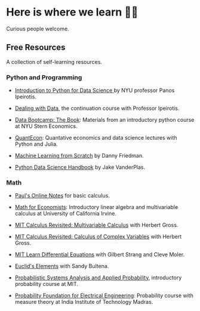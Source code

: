 # Here is where we learn 🧠🙌

Curious people welcome.

## Free Resources

A collection of self-learning resources.

### Python and Programming

* [Introduction to Python for Data Science
](https://github.com/ipeirotis/introduction-to-python) by NYU professor Panos Ipeirotis.

* [Dealing with Data](https://github.com/ipeirotis/dealing_with_data), the continuation course with Professor Ipeirotis.

* [Data Bootcamp: The Book](https://nyudatabootcamp.gitbook.io/thebook/): Materials from an introductory python course at NYU Stern Economics.

* [QuantEcon](https://quantecon.org/lectures/): Quantative economics and data science lectures with Python and Julia.

* [Machine Learning from Scratch](https://dafriedman97.github.io/mlbook/content/introduction.html) by Danny Friedman.

* [Python Data Science Handbook](https://github.com/jakevdp/PythonDataScienceHandbook) by Jake VanderPlas.


### Math

* [Paul's Online Notes](https://tutorial.math.lamar.edu/Classes/CalcI/CalcI.aspx) for basic calculus.

* [Math for Economists](https://www.youtube.com/playlist?list=PLqOZ6FD_RQ7n8yvjW0DAxRAmou8EOzbpD): Introductory linear algebra and multivariable calculus at University of California Irvine.

* [MIT Calculus Revisited: Multivariable Calculus](https://www.youtube.com/playlist?list=PL1C22D4DED943EF7B) with Herbert Gross.

* [MIT Calculus Revisited: Calculus of Complex Variables](https://www.youtube.com/playlist?list=PLD971E94905A70448) with Herbert Gross.

* [MIT Learn Differential Equations](https://www.youtube.com/playlist?list=PLUl4u3cNGP63oTpyxCMLKt_JmB0WtSZfG) with Gilbert Strang and Cleve Moler.

* [Euclid's Elements](https://www.youtube.com/c/SandyBultena/playlists) with Sandy Bultena.

* [Probabilistic Systems Analysis and Applied Probability](https://www.youtube.com/playlist?list=PLUl4u3cNGP61MdtwGTqZA0MreSaDybji8), introductory probability course at MIT.

* [Probability Foundation for Electrical Engineering](https://www.youtube.com/playlist?list=PLbMVogVj5nJQqGHrpAloTec_lOKsG-foc): Probability course with measure theory at India Institute of Technology Madras.
